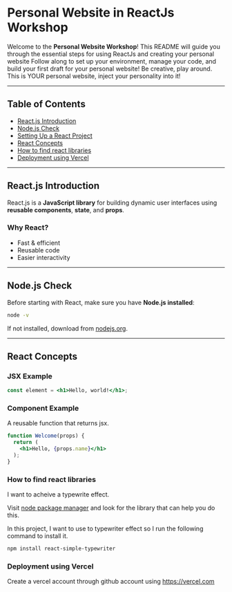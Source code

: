 # Personal Website in ReactJs Workshop

Welcome to the **Personal Website Workshop**! This README will guide you through the essential steps for using ReactJs and creating your personal website Follow along to set up your environment, manage your code, and build your first draft for your personal website! Be creative, play around. This is YOUR personal website, inject your personality into it!

---

## Table of Contents
- [React.js Introduction](#reactjs-introduction)
- [Node.js Check](#nodejs-check)
- [Setting Up a React Project](#setting-up-a-react-project)
- [React Concepts](#react-concepts)
- [How to find react libraries](#how-to-find-local-libraries)
- [Deployment using Vercel](#deployment-using-vercel)
---

## React.js Introduction
React.js is a **JavaScript library** for building dynamic user interfaces using **reusable components**, **state**, and **props**.

### Why React?
- Fast & efficient  
- Reusable code  
- Easier interactivity

---

## Node.js Check
Before starting with React, make sure you have **Node.js installed**:
```bash
node -v
```

If not installed, download from [nodejs.org](https://nodejs.org).

---

## React Concepts

### JSX Example
```jsx
const element = <h1>Hello, world!</h1>;
```

### Component Example

A reusable function that returns jsx.

```jsx
function Welcome(props) {
  return (
    <h1>Hello, {props.name}</h1>
  );
}
```


### How to find react libraries

I want to acheive a typewrite effect.

Visit [node package manager](https://www.npmjs.com/) and look for the library that can help you do this.

In this project, I want to use to typewriter effect so I run the following command to install it.

```bash
npm install react-simple-typewriter
```

### Deployment using Vercel

Create a vercel account through github account using https://vercel.com
